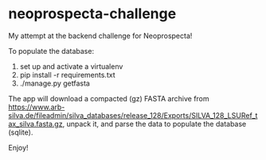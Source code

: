 # neoprospecta-challenge
My attempt at the backend challenge for Neoprospecta!

To populate the database:

  1. set up and activate a virtualenv
  2. pip install -r requirements.txt
  3. ./manage.py getfasta


The app will download a compacted (gz) FASTA archive from
https://www.arb-silva.de/fileadmin/silva_databases/release_128/Exports/SILVA_128_LSURef_tax_silva.fasta.gz,
unpack it, and parse the data to populate the database (sqlite).

Enjoy!
